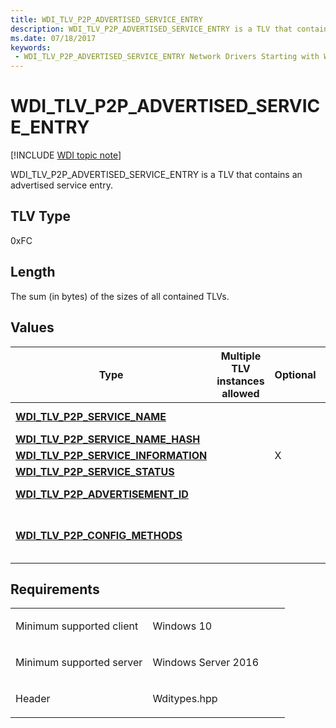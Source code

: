 ```yaml
---
title: WDI_TLV_P2P_ADVERTISED_SERVICE_ENTRY
description: WDI_TLV_P2P_ADVERTISED_SERVICE_ENTRY is a TLV that contains an advertised service entry.
ms.date: 07/18/2017
keywords:
 - WDI_TLV_P2P_ADVERTISED_SERVICE_ENTRY Network Drivers Starting with Windows Vista
---
```


# WDI\_TLV\_P2P\_ADVERTISED\_SERVICE\_ENTRY

[!INCLUDE [WDI topic note](../includes/wdi-version-warning.md)]


WDI\_TLV\_P2P\_ADVERTISED\_SERVICE\_ENTRY is a TLV that contains an advertised service entry.

## TLV Type


0xFC

## Length


The sum (in bytes) of the sizes of all contained TLVs.

## Values


| Type                                                                           | Multiple TLV instances allowed | Optional | Description                                                                                                                                                              |
|--------------------------------------------------------------------------------|--------------------------------|----------|--------------------------------------------------------------------------------------------------------------------------------------------------------------------------|
| [**WDI\_TLV\_P2P\_SERVICE\_NAME**](wdi-tlv-p2p-service-name.md)               |                                |          | Name of the service, in UTF-8, up to 255 bytes.                                                                                                                          |
| [**WDI\_TLV\_P2P\_SERVICE\_NAME\_HASH**](wdi-tlv-p2p-service-name-hash.md)    |                                |          | Hash of Service Name.                                                                                                                                                    |
| [**WDI\_TLV\_P2P\_SERVICE\_INFORMATION**](wdi-tlv-p2p-service-information.md) |                                | X        | Service Information for this service.                                                                                                                                    |
| [**WDI\_TLV\_P2P\_SERVICE\_STATUS**](wdi-tlv-p2p-service-status.md)           |                                |          | Service Status of this service.                                                                                                                                          |
| [**WDI\_TLV\_P2P\_ADVERTISEMENT\_ID**](wdi-tlv-p2p-advertisement-id.md)       |                                |          | An ID that uniquely identifies the service instance.                                                                                                                     |
| [**WDI\_TLV\_P2P\_CONFIG\_METHODS**](wdi-tlv-p2p-config-methods.md)           |                                |          | Configuration methods as defined in [**WDI\_WPS\_CONFIGURATION\_METHOD**](/windows-hardware/drivers/ddi/wditypes/ne-wditypes-_wdi_wps_configuration_method). Only PIN display, PIN keypad, and WFDS are applicable. |

 

## Requirements

<table>
<colgroup>
<col width="50%" />
<col width="50%" />
</colgroup>
<tbody>
<tr class="odd">
<td><p>Minimum supported client</p></td>
<td><p>Windows 10</p></td>
</tr>
<tr class="even">
<td><p>Minimum supported server</p></td>
<td><p>Windows Server 2016</p></td>
</tr>
<tr class="odd">
<td><p>Header</p></td>
<td>Wditypes.hpp</td>
</tr>
</tbody>
</table>

 

